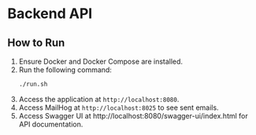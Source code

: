 # Backend API
## How to Run
1. Ensure Docker and Docker Compose are installed.
2. Run the following command:
    ```sh
    ./run.sh
    ```
3. Access the application at `http://localhost:8080`.
4. Access MailHog at `http://localhost:8025` to see sent emails.
5. Access Swagger UI at http://localhost:8080/swagger-ui/index.html for API documentation.